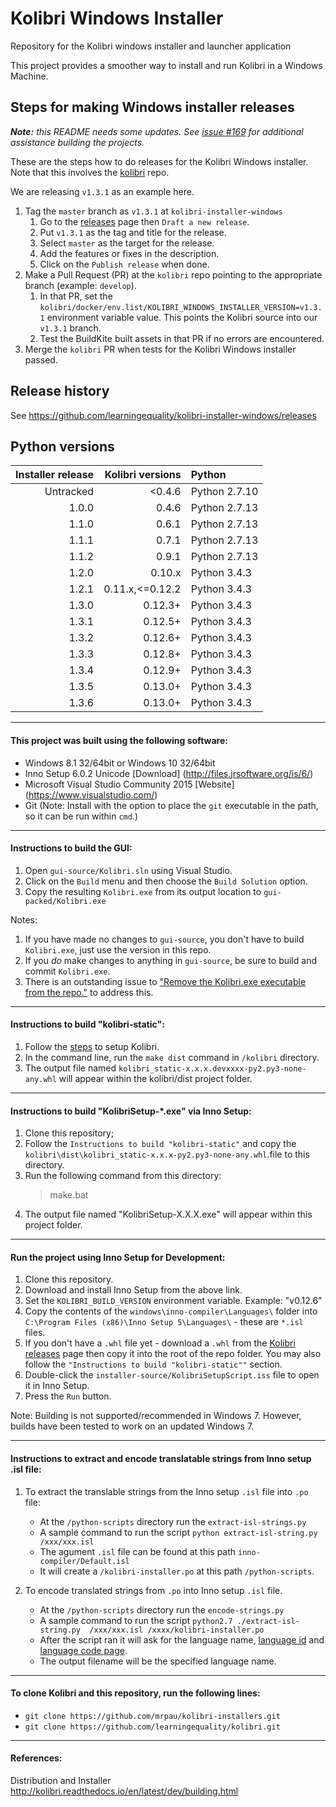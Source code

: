 # Kolibri Windows Installer

Repository for the Kolibri windows installer and launcher application

This project provides a smoother way to install and run Kolibri in a Windows Machine.

## Steps for making Windows installer releases

_**Note:** this README needs some updates. See [issue #169](https://github.com/learningequality/kolibri-installer-windows/issues/169) for additional assistance building the projects._

These are the steps how to do releases for the Kolibri Windows installer.  Note that this involves the [kolibri](https://github.com/learningequality/kolibri) repo.  

We are releasing `v1.3.1` as an example here.

1. Tag the `master` branch as `v1.3.1` at `kolibri-installer-windows`
    1. Go to the [releases](https://github.com/learningequality/kolibri-installer-windows/releases/) page then `Draft a new release`.
    1. Put `v1.3.1` as the tag and title for the release.
    1. Select `master` as the target for the release.
    1. Add the features or fixes in the description.
    1. Click on the `Publish release` when done.
1. Make a Pull Request (PR) at the `kolibri` repo pointing to the appropriate branch (example: `develop`).
    1. In that PR, set the `kolibri/docker/env.list/KOLIBRI_WINDOWS_INSTALLER_VERSION=v1.3.1` environment variable value.  This points the Kolibri source into our `v1.3.1` branch.
    1. Test the BuildKite built assets in that PR if no errors are encountered.
1. Merge the `kolibri` PR when tests for the Kolibri Windows installer passed.


## Release history

See https://github.com/learningequality/kolibri-installer-windows/releases

## Python versions

| Installer release | Kolibri versions | Python        |
| -----------------:| ----------------:|:--------------- |
| Untracked         | <0.4.6           | Python 2.7.10   |
| 1.0.0             | 0.4.6            | Python 2.7.13   |
| 1.1.0             | 0.6.1            | Python 2.7.13   |
| 1.1.1             | 0.7.1            | Python 2.7.13   |
| 1.1.2             | 0.9.1            | Python 2.7.13   |
| 1.2.0             | 0.10.x           | Python 3.4.3    |
| 1.2.1             | 0.11.x,<=0.12.2  | Python 3.4.3    |
| 1.3.0             | 0.12.3+          | Python 3.4.3    |
| 1.3.1             | 0.12.5+          | Python 3.4.3    |
| 1.3.2             | 0.12.6+          | Python 3.4.3    |
| 1.3.3             | 0.12.8+          | Python 3.4.3    |
| 1.3.4             | 0.12.9+          | Python 3.4.3    |
| 1.3.5             | 0.13.0+          | Python 3.4.3    |
| 1.3.6             | 0.13.0+          | Python 3.4.3    |
---
#### This project was built using the following software:

* Windows 8.1 32/64bit or Windows 10 32/64bit
* Inno Setup 6.0.2 Unicode [Download] (http://files.jrsoftware.org/is/6/)
* Microsoft Visual Studio Community 2015 [Website] (https://www.visualstudio.com/)
* Git (Note: Install with the option to place the `git` executable in the path, so it can be run within `cmd`.)

---
#### Instructions to build the GUI:
1. Open `gui-source/Kolibri.sln` using Visual Studio.
1. Click on the `Build` menu and then choose the `Build Solution` option.
1. Copy the resulting `Kolibri.exe` from its output location to `gui-packed/Kolibri.exe`

Notes: 

1. If you have made no changes to `gui-source`, you don't have to build `Kolibri.exe`, just use the version in this repo.
1. If you *do* make changes to anything in `gui-source`, be sure to build and commit `Kolibri.exe`.
1. There is an outstanding issue to ["Remove the Kolibri.exe executable from the repo."](https://github.com/learningequality/kolibri-installer-windows/issues/112) to address this.

---
#### Instructions to build "kolibri-static":

1. Follow the [steps](http://kolibri.readthedocs.io/en/latest/dev/getting_started.html) to setup Kolibri.
1. In the command line, run the `make dist` command in `/kolibri` directory.
1. The output file named `kolibri_static-x.x.x.devxxxx-py2.py3-none-any.whl` will appear within the kolibri/dist project folder.

---
#### Instructions to build "KolibriSetup-*.exe" via Inno Setup:

1. Clone this repository;
1. Follow the `Instructions to build "kolibri-static"` and copy the `kolibri\dist\kolibri_static-x.x.x-py2.py3-none-any.whl`.file to this directory.
1. Run the following command from this directory:
    > make.bat
1. The output file named "KolibriSetup-X.X.X.exe" will appear within this project folder.

---
#### Run the project using Inno Setup for Development:

1. Clone this repository.
1. Download and install Inno Setup from the above link.
1. Set the `KOLIBRI_BUILD_VERSION` environment variable.  Example: "v0.12.6"
1. Copy the contents of the `windows\inno-compiler\Languages\` folder into `C:\Program Files (x86)\Inno Setup 5\Languages\` - these are `*.isl` files.
1. If you don't have a `.whl` file yet - download a `.whl` from the [Kolibri releases](https://github.com/learningequality/kolibri/releases) page then copy it into the root of the repo folder.  You may also follow the `"Instructions to build "kolibri-static""` section.
1. Double-click the `installer-source/KolibriSetupScript.iss` file to open it in Inno Setup.
1. Press the `Run` button.

Note: Building is not supported/recommended in Windows 7. However, builds have been tested to work on an updated Windows 7.

---
#### Instructions to extract and encode translatable strings from Inno setup .isl file:
1. To extract the translable strings from the Inno setup `.isl` file into `.po` file:
    - At the `/python-scripts` directory run the `extract-isl-strings.py` 
    - A sample command to run the script `python extract-isl-string.py /xxx/xxx.isl`
    - The agument `.isl` file can be found at this path `inno-compiler/Default.isl`
    - It will create a `/kolibri-installer.po` at this path `/python-scripts`.

1. To encode translated strings from `.po` into Inno setup `.isl` file.
    - At the `/python-scripts` directory run the `encode-strings.py`
    - A sample command to run the script `python2.7 ./extract-isl-string.py  /xxx/xxx.isl /xxxx/kolibri-installer.po`
    - After the script ran it will ask for the language name, [language id](https://msdn.microsoft.com/en-us/library/dd318693.aspx) and [language code page](https://msdn.microsoft.com/en-us/library/cc195052.aspx).
    - The output filename will be the specified language name.

---
#### To clone Kolibri and this repository, run the following lines:

* `git clone https://github.com/mrpau/kolibri-installers.git`
* `git clone https://github.com/learningequality/kolibri.git`

---
#### References:

Distribution and Installer http://kolibri.readthedocs.io/en/latest/dev/building.html

